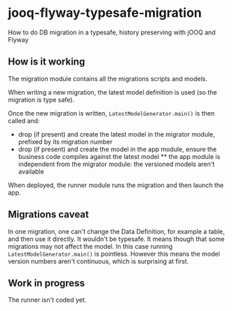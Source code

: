 # jooq-flyway-typesafe-migration
How to do DB migration in a typesafe, history preserving with jOOQ and Flyway

## How is it working

The migration module contains all the migrations scripts and models.

When writing a new migration, the latest model definition is used (so the migration is type safe).

Once the new migration is written, ```LatestModelGenerator.main()``` is then called and:
* drop (if present) and create the latest model in the migrator module, prefixed by its migration number
* drop (if present) and create the model in the app module, ensure the business code compiles against the latest model
** the app module is independent from the migrator module: the versioned models aren't available

When deployed, the runner module runs the migration and then launch the app.
 
## Migrations caveat

In one migration, one can't change the Data Definition, for example a table, and then use it directly. It wouldn't be typesafe. It means though that some migrations may not affect the model. In this case running ```LatestModelGenerator.main()``` is pointless. However this means the model version numbers aren't continuous, which is surprising at first. 

## Work in progress

The runner isn't coded yet.
 

